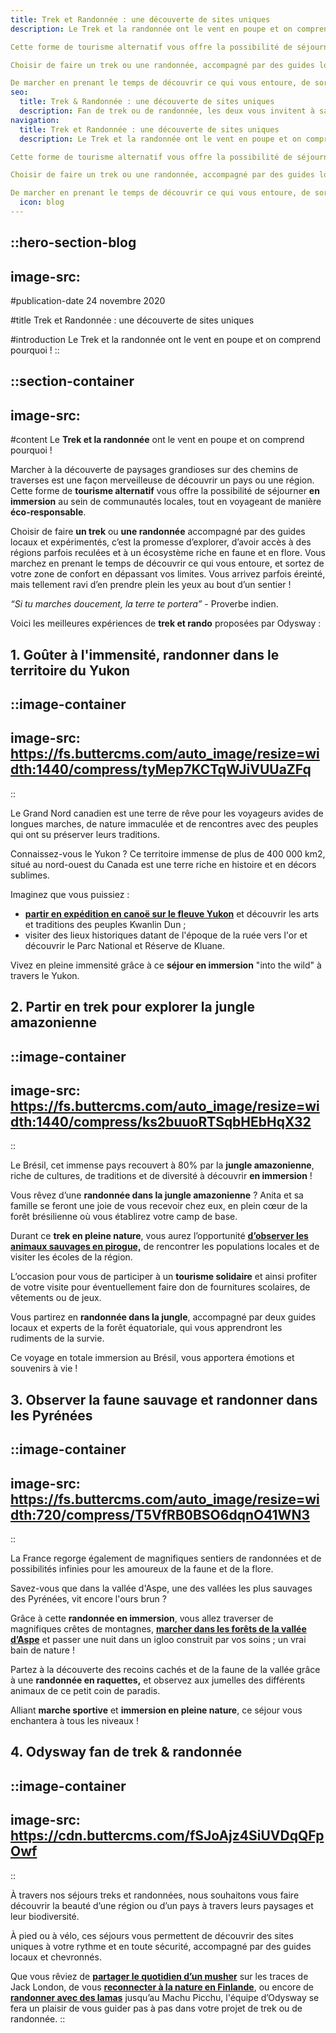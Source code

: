 ```yaml
---
title: Trek et Randonnée : une découverte de sites uniques
description: Le Trek et la randonnée ont le vent en poupe et on comprend pourquoi ! Marcher à la découverte de paysages grandioses sur des chemins de traverses est une façon merveilleuse de découvrir un pays ou une région.

Cette forme de tourisme alternatif vous offre la possibilité de séjourner en immersion au sein de communautés locales tout en voyageant de manière éco-responsable.

Choisir de faire un trek ou une randonnée, accompagné par des guides locaux et expérimentés, c’est la promesse d’explorer, d’avoir accès à des régions parfois reculées et à un écosystème riche en faune et en flore.

De marcher en prenant le temps de découvrir ce qui vous entoure, de sortir de votre zone de confort en dépassant vos limites et d’arriver éreinté, mais ravi au bout d’un sentier et d’en prendre plein les yeux !
seo:
  title: Trek & Randonnée : une découverte de sites uniques
  description: Fan de trek ou de randonnée, les deux vous invitent à savourer des paysages grandioses. Explorez les chemins de traverse accompagnés de nos guides locaux.
navigation:
  title: Trek et Randonnée : une découverte de sites uniques
  description: Le Trek et la randonnée ont le vent en poupe et on comprend pourquoi ! Marcher à la découverte de paysages grandioses sur des chemins de traverses est une façon merveilleuse de découvrir un pays ou une région.

Cette forme de tourisme alternatif vous offre la possibilité de séjourner en immersion au sein de communautés locales tout en voyageant de manière éco-responsable.

Choisir de faire un trek ou une randonnée, accompagné par des guides locaux et expérimentés, c’est la promesse d’explorer, d’avoir accès à des régions parfois reculées et à un écosystème riche en faune et en flore.

De marcher en prenant le temps de découvrir ce qui vous entoure, de sortir de votre zone de confort en dépassant vos limites et d’arriver éreinté, mais ravi au bout d’un sentier et d’en prendre plein les yeux !
  icon: blog
---
```


::hero-section-blog
---
image-src: 
---
#publication-date
24 novembre 2020

#title
Trek et Randonnée : une découverte de sites uniques

#introduction
Le Trek et la randonnée ont le vent en poupe et on comprend pourquoi !
::

::section-container
---
image-src: 
---
#content
Le **Trek et la randonnée** ont le vent en poupe et on comprend pourquoi !

Marcher à la découverte de paysages grandioses sur des chemins de traverses est une façon merveilleuse de découvrir un pays ou une région. Cette forme de **tourisme alternatif** vous offre la possibilité de séjourner **en immersion** au sein de communautés locales, tout en voyageant de manière **éco-responsable**.

Choisir de faire **un trek** ou **une randonnée** accompagné par des guides locaux et expérimentés, c’est la promesse d’explorer, d’avoir accès à des régions parfois reculées et à un écosystème riche en faune et en flore. Vous marchez en prenant le temps de découvrir ce qui vous entoure, et sortez de votre zone de confort en dépassant vos limites. Vous arrivez parfois éreinté, mais tellement ravi d’en prendre plein les yeux au bout d’un sentier !

_“Si tu marches doucement, la terre te portera”_ - Proverbe indien.

Voici les meilleures expériences de **trek et rando** proposées par Odysway :

## **1\. Goûter à l'immensité, randonner dans le territoire du Yukon**

::image-container
---
image-src: https://fs.buttercms.com/auto_image/resize=width:1440/compress/tyMep7KCTqWJiVUUaZFq
---
::

Le Grand Nord canadien est une terre de rêve pour les voyageurs avides de longues marches, de nature immaculée et de rencontres avec des peuples qui ont su préserver leurs traditions.

Connaissez-vous le Yukon ? Ce territoire immense de plus de 400 000 km2, situé au nord-ouest du Canada est une terre riche en histoire et en décors sublimes. 

Imaginez que vous puissiez :

*   [**partir en expédition en canoë sur le fleuve Yukon**](https://odysway.com/voyages/voyage-nature-canada-yukon?utm_source=SEO&utm_medium=BlogPost&utm_campaign=trek%26randonnee) et découvrir les arts et traditions des peuples Kwanlin Dun ;
*   visiter des lieux historiques datant de l'époque de la ruée vers l'or et découvrir le Parc National et Réserve de Kluane.

Vivez en pleine immensité grâce à ce **séjour en immersion** "into the wild" à travers le Yukon.

## 2\. Partir en trek pour explorer la jungle amazonienne

::image-container
---
image-src: https://fs.buttercms.com/auto_image/resize=width:1440/compress/ks2buuoRTSqbHEbHqX32
---
::

Le Brésil, cet immense pays recouvert à 80% par la **jungle amazonienne**, riche de cultures, de traditions et de diversité à découvrir **en immersion** !

Vous rêvez d’une **randonnée dans la jungle amazonienne** ? Anita et sa famille se feront une joie de vous recevoir chez eux, en plein cœur de la forêt brésilienne où vous établirez votre camp de base.

Durant ce **trek en pleine nature**, vous aurez l’opportunité [**d’observer les animaux sauvages en pirogue,**](https://odysway.com/voyages/survie-jungle-amazonienne?utm_source=SEO&utm_medium=BlogPost&utm_campaign=trek%26randonnee) de rencontrer les populations locales et de visiter les écoles de la région.

L’occasion pour vous de participer à un **tourisme solidaire** et ainsi profiter de votre visite pour éventuellement faire don de fournitures scolaires, de vêtements ou de jeux.

Vous partirez en **randonnée dans la jungle**, accompagné par deux guides locaux et experts de la forêt équatoriale, qui vous apprendront les rudiments de la survie.

Ce voyage en totale immersion au Brésil, vous apportera émotions et souvenirs à vie !

## 3\. Observer la faune sauvage et randonner dans les Pyrénées

::image-container
---
image-src: https://fs.buttercms.com/auto_image/resize=width:720/compress/T5VfRB0BSO6dqnO41WN3
---
::

La France regorge également de magnifiques sentiers de randonnées et de possibilités infinies pour les amoureux de la faune et de la flore.

Savez-vous que dans la vallée d'Aspe, une des vallées les plus sauvages des Pyrénées, vit encore l'ours brun ?

Grâce à cette **randonnée en immersion**, vous allez traverser de magnifiques crêtes de montagnes, [**marcher dans les forêts de la vallée d’Aspe**](https://odysway.com/voyages/sejour-montagne-marche-pyrenees?utm_source=SEO&utm_medium=BlogPost&utm_campaign=trek%26randonnee) et passer une nuit dans un igloo construit par vos soins ; un vrai bain de nature !

Partez à la découverte des recoins cachés et de la faune de la vallée grâce à une **randonnée en raquettes,** et observez aux jumelles des différents animaux de ce petit coin de paradis.

Alliant **marche sportive** et **immersion en pleine nature**, ce séjour vous enchantera à tous les niveaux !

## 4\. Odysway fan de trek & randonnée

::image-container
---
image-src: https://cdn.buttercms.com/fSJoAjz4SiUVDqQFpOwf
---
::

À travers nos séjours treks et randonnées, nous souhaitons vous faire découvrir la beauté d’une région ou d’un pays à travers leurs paysages et leur biodiversité. 

À pied ou à vélo, ces séjours vous permettent de découvrir des sites uniques à votre rythme et en toute sécurité, accompagné par des guides locaux et chevronnés.

Que vous rêviez de [**partager le quotidien d’un musher**](https://odysway.com/voyages/sejour-survie-musher?utm_source=SEO&utm_medium=BlogPost&utm_campaign=trek%26randonnee) sur les traces de Jack London, de vous [**reconnecter à la nature en Finlande**](https://odysway.com/voyages/reconnexion-nature-finlande?utm_source=SEO&utm_medium=BlogPost&utm_campaign=trek%26randonnee), ou encore de [**randonner avec des lamas**](https://odysway.com/voyages/trek-lamas-perou?utm_source=SEO&utm_medium=BlogPost&utm_campaign=trek%26randonnee) jusqu’au Machu Picchu, l'équipe d’Odysway se fera un plaisir de vous guider pas à pas dans votre projet de trek ou de randonnée.
::
